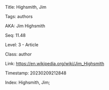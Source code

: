 Title:  Highsmith, Jim

Tags:   authors

AKA:    Jim Highsmith

Seq:    11.48

Level:  3 - Article

Class:  author

Link:   https://en.wikipedia.org/wiki/Jim_Highsmith

Timestamp: 20230209212848

Index:  Highsmith, Jim; 
